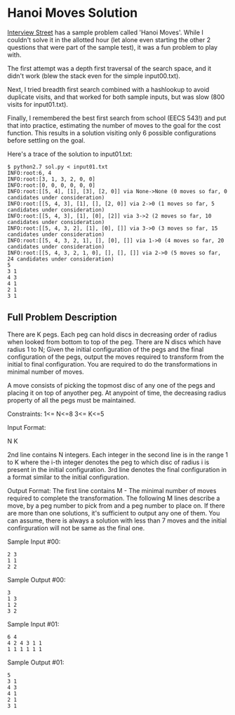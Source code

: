 # Hanoi Moves Solution

[Interview Street](https://www.interviewstreet.com) has a sample problem called 'Hanoi Moves'. 
While I couldn't solve it in the allotted hour (let alone even starting the other 2 questions that were part
of the sample test), it was a fun problem to play with.

The first attempt was a depth first traversal of the search space, and it didn't work (blew the stack
even for the simple input00.txt).

Next, I tried breadth first search combined with a hashlookup to avoid duplicate visits,
and that worked for both sample inputs, but was slow (800 visits for input01.txt).

Finally, I remembered the best first search from school (EECS 543!) and put that into practice, estimating
the number of moves to the goal for the cost function. This results in a solution visiting only
6 possible configurations before settling on the goal.

Here's a trace of the solution to input01.txt:

	$ python2.7 sol.py < input01.txt 
	INFO:root:6, 4
	INFO:root:[3, 1, 3, 2, 0, 0]
	INFO:root:[0, 0, 0, 0, 0, 0]
	INFO:root:[[5, 4], [1], [3], [2, 0]] via None->None (0 moves so far, 0 candidates under consideration)
	INFO:root:[[5, 4, 3], [1], [], [2, 0]] via 2->0 (1 moves so far, 5 candidates under consideration)
	INFO:root:[[5, 4, 3], [1], [0], [2]] via 3->2 (2 moves so far, 10 candidates under consideration)
	INFO:root:[[5, 4, 3, 2], [1], [0], []] via 3->0 (3 moves so far, 15 candidates under consideration)
	INFO:root:[[5, 4, 3, 2, 1], [], [0], []] via 1->0 (4 moves so far, 20 candidates under consideration)
	INFO:root:[[5, 4, 3, 2, 1, 0], [], [], []] via 2->0 (5 moves so far, 24 candidates under consideration)
	5
	3 1
	4 3
	4 1
	2 1
	3 1

## Full Problem Description

There are K pegs. Each peg can hold discs in decreasing order of radius when looked from bottom to top of the peg. There are N discs which have radius 1 to N; Given the initial configuration of the pegs and the final configuration of the pegs, output the moves required to transform from the initial to final configuration. You are required to do the transformations in minimal number of moves.

A move consists of picking the topmost disc of any one of the pegs and placing it on top of anyother peg.
At anypoint of time, the decreasing radius property of all the pegs must be maintained.

Constraints:
	1<= N<=8
	3<= K<=5


Input Format:

N K

2nd line contains N integers.
Each integer in the second line is in the range 1 to K where the i-th integer denotes the peg to which disc of radius i is present in the initial configuration.
3rd line denotes the final configuration in a format similar to the initial configuration.


Output Format:
The first line contains M - The minimal number of moves required to complete the transformation.
The following M lines describe a move, by a peg number to pick from and a peg number to place on.
If there are more than one solutions, it's sufficient to output any one of them. You can assume, there is always a solution with less than 7 moves and the initial confirguration will not be same as the final one.

Sample Input #00:

 
	2 3
	1 1
	2 2

Sample Output #00:
 
	3
	1 3
	1 2
	3 2

Sample Input #01:

	6 4
	4 2 4 3 1 1
	1 1 1 1 1 1

Sample Output #01:

	5
	3 1
	4 3
	4 1
	2 1
	3 1
